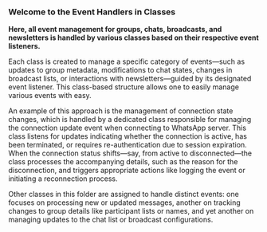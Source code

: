 ### Welcome to the Event Handlers in Classes

**Here, all event management for groups, chats, broadcasts, and newsletters is handled by various classes based on their respective event listeners.**

 Each class is created to manage a specific category of events—such as updates to group metadata, modifications to chat states, changes in broadcast lists, or interactions with newsletters—guided by its designated event listener. This class-based structure allows one to easily manage various events with easy.

An example of this approach is the management of connection state changes, which is handled by a dedicated class responsible for managing the connection update event when connecting to WhatsApp server. This class listens for updates indicating whether the connection is active, has been terminated, or requires re-authentication due to session expiration. When the connection status shifts—say, from active to disconnected—the class processes the accompanying details, such as the reason for the disconnection, and triggers appropriate actions like logging the event or initiating a reconnection process.

Other classes in this folder are assigned to handle distinct events: one focuses on processing new or updated messages, another on tracking changes to group details like participant lists or names, and yet another on managing updates to the chat list or broadcast configurations.